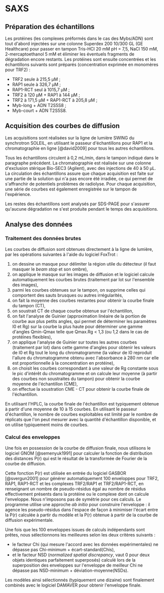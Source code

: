 # SAXS

## Préparation des échantillons

Les protéines (les complexes préformés dans le cas des Mybs/ADN) sont tout
d'abord injectées sur une colonne Superdex 200 10/300 GL (GE Healthcare) pour
passer en tampon Tris-HCl 20 mM pH = 7,5, NaCl 150 mM, 2-mercaptoethanol 5 mM et
éliminer les éventuels fragments de dégradation encore restants. Les protéines
sont ensuite concentrées et les échantillons suivants sont préparés
(concentration exprimée en monomères pour TRF2) :

- TRF2 seule à 215,5 μM ;
- RAP1 seule à 326,7 μM ;
- RAP1-RCT seul à 1015,7 μM ;
- TRF2 à 120 μM + RAP1 à 144 μM ;
- TRF2 à 171,5 μM + RAP1-RCT à 205,8 μM ;
- Myb-long + ADN T2S5S8 ;
- Myb-court + ADN T2S5S8.


## Acquisition des courbes de diffusion

Les acquisitions sont réalisées sur la ligne de lumière SWING du synchrotron
SOLEIL, en utilisant le passeur d'échantillons pour RAP1 et la chromatographie
en ligne [@david2009] pour tous les autres échantillons.

Tous les échantillons circulent à 0,2 mL/min, dans le tampon indiqué dans le
paragraphe précédent. La chromatographie est réalisée sur une colonne
d'exclusion stérique Bio-SEC3 (Agilent), avec des injections de 40 à 50 μL.
La circulation des échantillons assure que chaque acquisition est faite sur une
partie de la solution qui n'a pas encore été irradiée, ce qui permet de
s'affranchir de potentiels problèmes de radiolyse. Pour chaque acquisition, une
série de courbes est également enregistrée sur le tampon de l'expérience.

Les restes des échantillons sont analysés par SDS-PAGE pour s'assurer qu'aucune
dégradation ne s'est produite pendant le temps des acquisitions.


## Analyse des données

### Traitement des données brutes

Les courbes de diffusion sont obtenues directement à la ligne de lumière, par
les opérations suivantes à l'aide du logiciel FoxTrot :

1. on dessine un masque pour délimiter la région utile du détecteur (il faut
   masquer le *beam stop* et son ombre),
2. on applique le  masque sur les images de diffusion et le logiciel calcule
   automatiquement les courbes brutes (traitement par lot sur l'ensemble des
   images),
3. parmi les courbes obtenues sur le tampon, on supprime celles qui comportent
   des sauts brusques ou autres irrégularités,
4. on fait la moyenne des courbes restantes pour obtenir la courbe finale du
   tampon (CT),
5. on soustrait CT de chaque courbe obtenue sur l'échantillon,
6. on fait l'analyse de Guinier (approximation linéaire de la portion de courbe
   aux plus petits angles, qui permet de déterminer les paramètres I0 et Rg) sur
   la courbe la plus haute pour déterminer une gamme d'angles Qmin-Qmax telle
   que Qmax.Rg < 1,3 (ou 1,2 dans le cas de protéines flexibles),
7. on applique l'analyse de Guinier sur toutes les autres courbes (traitement
   par lot) dans cette gamme d'angles pour obtenir les valeurs de I0 et Rg tout
   le long du chromatogramme (la valeur de I0 reproduit l'allure du
   chromatogramme obtenu avec l'absorbance à 280 nm car elle est
   proportionnelle à la concentration en protéine),
8. on choisit les courbes correspondant à une valeur de Rg constante sous le pic
   d'intérêt du chromatogramme et on calcule leur moyenne (à partir des courbes
   non soustraites du tampon) pour obtenir la courbe moyenne de l'échantillon
   (CME),
9. on effectue la soustration CME - CT pour obtenir la courbe finale
   de l'échantillon.

En utilisant l'HPLC, la courbe finale de l'échantillon est typiquement obtenue
à partir d'une moyenne de 10 à 15 courbes. En utilisant le passeur
d'échantillon, le nombre de courbes exploitables est limité par le nombre de
réplicats que l'on peut mesurer avec la quantité d'échantillon disponible, et on
utilise typiquement moins de courbes.


### Calcul des enveloppes

Une fois en possession de la courbe de diffusion finale, nous utilisons le
logiciel GNOM [@semenyuk1991] pour calculer la fonction de distribution des
distances P(r) qui est le résultat de la transformée de Fourier de la courbe
de diffusion.

Cette fonction P(r) est utilisée en entrée du logiciel GASBOR [@svergun2001]
pour générer automatiquement 100 enveloppes pour TRF2, RAP1, RAP1-RCT et les
complexes TRF2/RAP1 et TRF2/RAP1-RCT, en renseignant un nombre de pseudo-résidus
égal au nombre de résidus effectivement présents dans la protéine ou le complexe
dont on calcule l'enveloppe. Nous n'imposons pas de symétrie pour ces calculs.
Le programme utilise une approche *ab initio* pour construire l'enveloppe : il
agence les pseudo-résidus dans l'espace de façon à minimiser l'écart entre la
P(r) calculée à partir du modèle et la P(r) obtenue à partir de la courbe de
diffusion expérimentale.

Une fois que les 100 enveloppes issues de calculs indépendants sont prêtes, nous
sélectionnons les meilleures selon les deux critères suivants :

- le facteur Chi (qui mesure l'accord avec les données expérimentales) ne
  dépasse pas Chi-minimum + écart-standard(Chis),
- et le facteur NSD (*normalized spatial discrepancy*, vaut 0 pour deux objets
  identiques parfaitement superposés) calculé lors de la superposition des
  enveloppes sur l'enveloppe de meilleur Chi ne dépasse pas NSD-minimum +
  déviation-moyenne(NSDs).

Les modèles ainsi sélectionnés (typiquement une dizaine) sont finalement
combinés avec le logiciel DAMAVER pour obtenir l'enveloppe finale.

